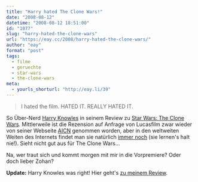 ```yaml
---
title: "Harry hated The Clone Wars!"
date: "2008-08-12"
datetime: "2008-08-12 18:51:00"
id: "1077"
slug: "harry-hated-the-clone-wars"
url: "https://eay.cc/2008/harry-hated-the-clone-wars/"
author: "eay"
format: "post"
tags:
  - filme
  - geruechte
  - star-wars
  - the-clone-wars
meta:
  - yourls_shorturl: "http://eay.li/39"
---
```


> I hated the film. HATED IT. REALLY HATED IT.

So Über-Nerd [Harry Knowles](http://en.wikipedia.org/wiki/Harry_Knowles) in seinem Review zu [Star Wars: The Clone Wars](http://www.imdb.com/title/tt1185834/). Mittlerweile ist die Rezension auf Anfrage von Lucasfilm zwar wieder von seiner Webseite [AICN](http://www.aintitcool.com/) genommen worden, aber in den weltweiten Weiten des Internets findet man sie natürlich [immer noch](http://www.hollywood-newsroom.com/news/harry-knowles-hated-clone-wars-review-taken-down-by-lucasfilm/) (sie lernen's halt nie!). Sieht nicht gut aus für The Clone Wars...

Na, wer traut sich und kommt morgen mit mir in die Vorpremiere? Oder doch lieber Zohan?

**Update:** Harry Knowles was right! Hier geht's [zu meinem Review](//eay.cc/2008/worst-star-wars-ever/).
